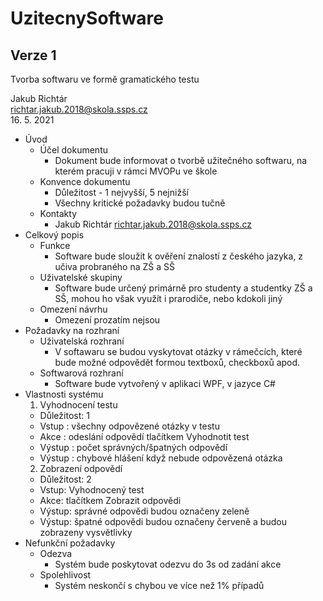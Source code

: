 # UzitecnySoftware
## Verze 1

Tvorba softwaru ve formě gramatického testu

Jakub Richtár <br/>
richtar.jakub.2018@skola.ssps.cz <br/>
16. 5. 2021

 

* Úvod
  * Účel dokumentu
    * Dokument bude informovat o tvorbě užitečného softwaru, na kterém pracuji v rámci MVOPu ve škole
  * Konvence dokumentu
    * Důležitost - 1 nejvyšší, 5 nejnižší
    * Všechny kritické požadavky budou tučně
  * Kontakty
    * Jakub Richtár richtar.jakub.2018@skola.ssps.cz
* Celkový popis
  * Funkce
    * Software bude sloužit k ověření znalostí z českého jazyka, z učiva probraného na ZŠ a SŠ
  * Uživatelské skupiny
    * Software bude určený primárně pro studenty a studentky ZŠ a SŠ, mohou ho však využít i prarodiče, nebo kdokoli jiný
  * Omezení návrhu
    * Omezení prozatím nejsou
* Požadavky na rozhraní
  * Uživatelská rozhraní
    * V softawaru se budou vyskytovat otázky v rámečcích, které bude možné odpovědět formou textboxů, checkboxů apod.
  * Softwarová rozhraní
    * Software bude vytvořený v aplikaci WPF, v jazyce C#
* Vlastnosti systému
  1. Vyhodnocení testu
    * Důležitost: 1
    * Vstup : všechny odpovězené otázky v testu
    * Akce : odeslání odpovědí tlačítkem Vyhodnotit test
    * Výstup : počet správných/špatných odpovědí 
    * Výstup : chybové hlášení když nebude odpovězená otázka
  2. Zobrazení odpovědí 
    * Důležitost: 2
    * Vstup: Vyhodnocený test  
    * Akce: tlačítkem Zobrazit odpovědi
    * Výstup: správné odpovědi budou označeny zeleně
    * Výstup: špatné odpovědi budou označeny červeně a budou zobrazeny vysvětlivky
* Nefunkční požadavky
  * Odezva
    * Systém bude poskytovat odezvu do 3s od zadání akce
  * Spolehlivost
    * Systém neskončí s chybou ve více než 1% případů
